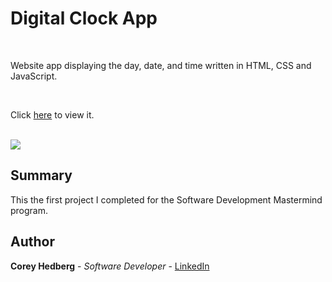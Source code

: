 # Digital Clock App

<br>

Website app displaying the day, date, and time written in HTML, CSS and JavaScript.

<br>

Click [here](https://cheddrs.github.io/digital_clock_app/) to view it.

<br>

<image src="media/screenshot.png">

## Summary

This the first project I completed for the Software Development Mastermind program.

## Author

**Corey Hedberg** - _Software Developer_ - [LinkedIn](https://www.linkedin.com/in/coreyhedberg/)
